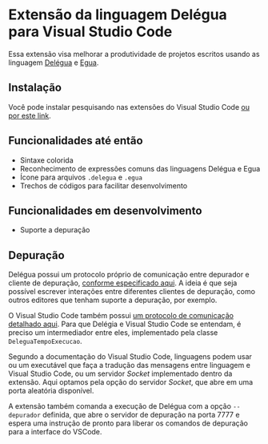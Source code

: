 # Extensão da linguagem Delégua para Visual Studio Code

Essa extensão visa melhorar a produtividade de projetos escritos usando as linguagem [Delégua](https://github.com/DesignLiquido/delegua) e [Egua](https://egua.tech). 

## Instalação

Você pode instalar pesquisando nas extensões do Visual Studio Code [ou por este link](https://marketplace.visualstudio.com/items?itemName=LinguagemDelegua.delegua-vscode).

## Funcionalidades até então

- Sintaxe colorida
- Reconhecimento de expressões comuns das linguagens Delégua e Egua
- Ícone para arquivos `.delegua` e `.egua`
- Trechos de códigos para facilitar desenvolvimento

## Funcionalidades em desenvolvimento

- Suporte a depuração

## Depuração

Delégua possui um protocolo próprio de comunicação entre depurador e cliente de depuração, [conforme especificado aqui](https://github.com/DesignLiquido/delegua/wiki/Suporte-%C3%A0-depura%C3%A7%C3%A3o). A ideia é que seja possível escrever interações entre diferentes clientes de depuração, como outros editores que tenham suporte a depuração, por exemplo. 

O Visual Studio Code também possui [um protocolo de comunicação detalhado aqui](https://microsoft.github.io/debug-adapter-protocol/overview). Para que Delégia e Visual Studio Code se entendam, é preciso um intermediador entre eles, implementado pela classe `DeleguaTempoExecucao`. 

Segundo a documentação do Visual Studio Code, linguagens podem usar ou um executável que faça a tradução das mensagens entre linguagem e Visual Studio Code, ou um servidor _Socket_ implementado dentro da extensão. Aqui optamos pela opção do servidor _Socket_, que abre em uma porta aleatória disponível. 

A extensão também comanda a execução de Delégua com a opção `--depurador` definida, que abre o servidor de depuração na porta 7777 e espera uma instrução de pronto para liberar os comandos de depuração para a interface do VSCode.